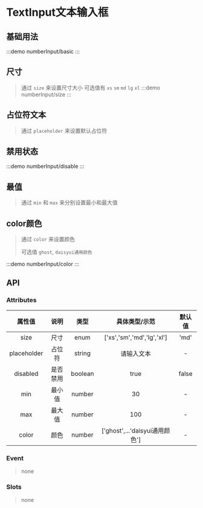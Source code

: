 # TextInput文本输入框

## 基础用法 
:::demo numberInput/basic
:::

## 尺寸
> 通过 `size` 来设置尺寸大小 可选值有 `xs` `sm` `md` `lg` `xl`
:::demo numberInput/size
:::

## 占位符文本
> 通过 `placeholder` 来设置默认占位符

## 禁用状态
:::demo numberInput/disable
:::

## 最值
> 通过 `min` 和 `max` 来分别设置最小和最大值


## color颜色
> 通过 `color` 来设置颜色
>>
> 可选值  `ghost`, `daisyui通用颜色`

:::demo numberInput/color
:::

## API

### Attributes

|   属性值    |   说明   |  类型   |         具体类型/示范          | 默认值 |
| :---------: | :------: | :-----: | :----------------------------: | :----: |
|    size     |   尺寸   |  enum   |   ['xs','sm','md','lg','xl']   |  'md'  |
| placeholder |  占位符  | string  |           请输入文本           |   -    |
|  disabled   | 是否禁用 | boolean |              true              | false  |
|     min     |  最小值  | number  |               30               |   -    |
|     max     |  最大值  | number  |              100               |   -    |
|    color    |   颜色   | number  | ['ghost',...'daisyui通用颜色'] |   -    |

### Event

> none

### Slots

> none